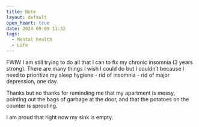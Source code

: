 ```yaml
---
title: Note
layout: default
open_heart: true
date: 2024-09-09 11:32
tags:
  - Mental health
  - Life
---
```


FWIW I am still trying to do all that I can to fix my chronic insomnia (3 years strong). There are many things I wish I could do but I couldn’t because I need to prioritize my sleep hygiene - rid of insomnia - rid of major depression, one day. 

Thanks but no thanks for reminding me that my apartment is messy, pointing out the bags of garbage at the door, and that the potatoes on the counter is sprouting.

I am proud that right now my sink is empty.
